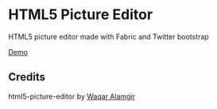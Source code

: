 HTML5 Picture Editor
==================

HTML5 picture editor made with Fabric and Twitter bootstrap

[Demo](http://www.waqaralamgir.com/html5-picture-editor)

## Credits

html5-picture-editor by [Waqar Alamgir](http://www.waqaralamgir.com)

[author]: http://www.waqaralamgir.com
